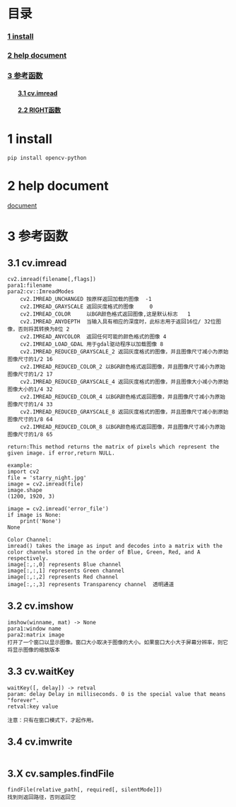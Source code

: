 # 目录
<h3><a href="#title1">1 install</a> </h3>
<h3><a href="#title2">2 help document</a> </h3>
<h3><a href="#title3">3 参考函数</a> </h3>
		<h4><ul><a href="#title3.1">3.1 cv.imread </a> </h4>
		<h4><ul><a href="#title3.2">2.2 RIGHT函数</a> </h4>
		
<div style="page-break-after:always"></div>

  <h1 id="title1">1 install</h1>  

```
pip install opencv-python
```
 <h1 id="title2">2 help document </h1>  
 
[document](https://docs.opencv.org/master/d0/de3/tutorial_py_intro.html)

<h1 id="title3">3 参考函数 </h1>  

<h2 id="title3.1">3.1 cv.imread </h2>  

```
cv2.imread(filename[,flags])
para1:filename
para2:cv::ImreadModes
	cv2.IMREAD_UNCHANGED 按原样返回加载的图像  -1
	cv2.IMREAD_GRAYSCALE 返回灰度格式的图像     0
	cv2.IMREAD_COLOR     以BGR颜色格式返回图像,这是默认标志   1
	cv2.IMREAD_ANYDEPTH  当输入具有相应的深度时，此标志用于返回16位/ 32位图像，否则将其转换为8位 2
	cv2.IMREAD_ANYCOLOR  返回任何可能的颜色格式的图像 4
	cv2.IMREAD_LOAD_GDAL 用于gdal驱动程序以加载图像 8
	cv2.IMREAD_REDUCED_GRAYSCALE_2 返回灰度格式的图像，并且图像尺寸减小为原始图像尺寸的1/2 16
	cv2.IMREAD_REDUCED_COLOR_2 以BGR颜色格式返回图像，并且图像尺寸减小为原始图像尺寸的1/2 17
	cv2.IMREAD_REDUCED_GRAYSCALE_4 返回灰度格式的图像，并且图像大小减小为原始图像大小的1/4 32
	cv2.IMREAD_REDUCED_COLOR_4 以BGR颜色格式返回图像，并且图像尺寸减小为原始图像尺寸的1/4 33
	cv2.IMREAD_REDUCED_GRAYSCALE_8 返回灰度格式的图像，并且图像尺寸减小到原始图像尺寸的1/8 64
	cv2.IMREAD_REDUCED_COLOR_8 以BGR颜色格式返回图像，并且图像尺寸减小为原始图像尺寸的1/8 65
	
return:This method returns the matrix of pixels which represent the given image. if error,return NULL.

example:
import cv2
file = 'starry_night.jpg'
image = cv2.imread(file)
image.shape
(1200, 1920, 3)

image = cv2.imread('error_file')
if image is None:
	print('None')
None

Color Channel:
imread() takes the image as input and decodes into a matrix with the color channels stored in the order of Blue, Green, Red, and A respectively.  
image[:,:,0] represents Blue channel  
image[:,:,1] represents Green channel  
image[:,:,2] represents Red channel  
image[:,:,3] represents Transparency channel  透明通道
```

<h2 id="title3.2">3.2 cv.imshow </h2>  

```
imshow(winname, mat) -> None
para1:window name
para2:matrix image
打开了一个窗口以显示图像。窗口大小取决于图像的大小。如果窗口大小大于屏幕分辨率，则它将显示图像的缩放版本
```
<h2 id="title3.3">3.3 cv.waitKey</h2>  

```
waitKey([, delay]) -> retval
param: delay Delay in milliseconds. 0 is the special value that means "forever".
retval:key value

注意：只有在窗口模式下，才起作用。
```
<h2 id="title3.4">3.4 cv.imwrite</h2>  

```

```



<h2 id="title3.X">3.X cv.samples.findFile </h2>  

```
findFile(relative_path[, required[, silentMode]])
找到则返回路径，否则返回空
```







<!--stackedit_data:
eyJoaXN0b3J5IjpbMjIzNjQwMzk4LC02OTA1NTY3NTIsLTE3ND
EzNzU1ODAsNjcwODc4NDEyLC0xNjM4NzYxNDUxLDE5MDMyMTI3
MzQsMTkwNDczMzc3LC0xMjEwODA1MTc2LC00OTU1NTM4MDRdfQ
==
-->